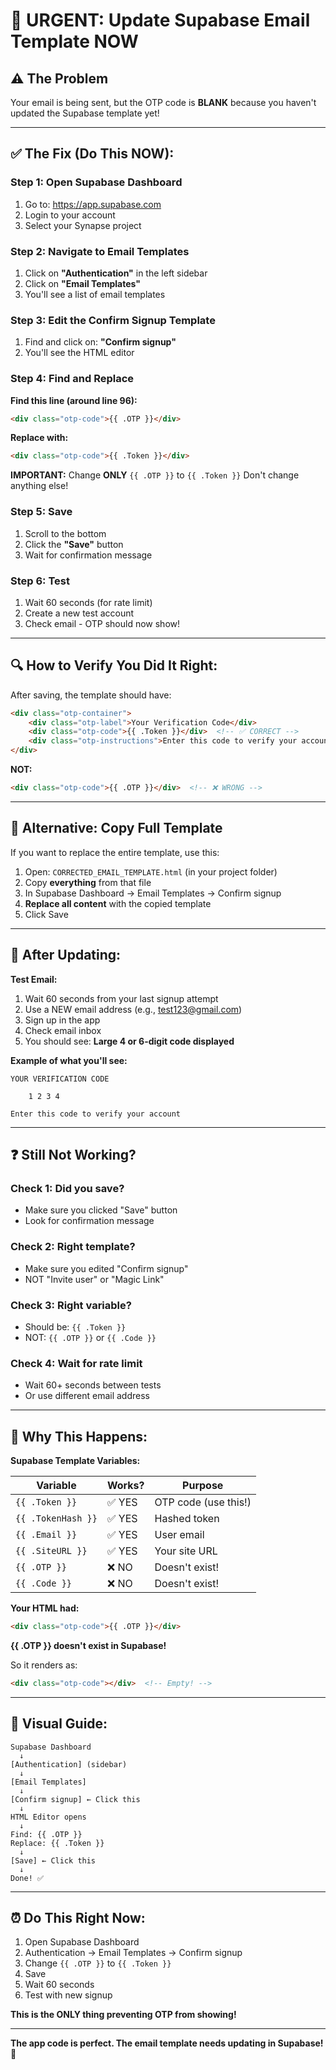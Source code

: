 # 🚨 URGENT: Update Supabase Email Template NOW

## ⚠️ **The Problem**
Your email is being sent, but the OTP code is **BLANK** because you haven't updated the Supabase template yet!

---

## ✅ **The Fix (Do This NOW):**

### **Step 1: Open Supabase Dashboard**
1. Go to: https://app.supabase.com
2. Login to your account
3. Select your Synapse project

### **Step 2: Navigate to Email Templates**
1. Click on **"Authentication"** in the left sidebar
2. Click on **"Email Templates"**
3. You'll see a list of email templates

### **Step 3: Edit the Confirm Signup Template**
1. Find and click on: **"Confirm signup"**
2. You'll see the HTML editor

### **Step 4: Find and Replace**

**Find this line (around line 96):**
```html
<div class="otp-code">{{ .OTP }}</div>
```

**Replace with:**
```html
<div class="otp-code">{{ .Token }}</div>
```

**IMPORTANT:** Change **ONLY** `{{ .OTP }}` to `{{ .Token }}`
Don't change anything else!

### **Step 5: Save**
1. Scroll to the bottom
2. Click the **"Save"** button
3. Wait for confirmation message

### **Step 6: Test**
1. Wait 60 seconds (for rate limit)
2. Create a new test account
3. Check email - OTP should now show!

---

## 🔍 **How to Verify You Did It Right:**

After saving, the template should have:
```html
<div class="otp-container">
    <div class="otp-label">Your Verification Code</div>
    <div class="otp-code">{{ .Token }}</div>  <!-- ✅ CORRECT -->
    <div class="otp-instructions">Enter this code to verify your account</div>
</div>
```

**NOT:**
```html
<div class="otp-code">{{ .OTP }}</div>  <!-- ❌ WRONG -->
```

---

## 📝 **Alternative: Copy Full Template**

If you want to replace the entire template, use this:

1. Open: `CORRECTED_EMAIL_TEMPLATE.html` (in your project folder)
2. Copy **everything** from that file
3. In Supabase Dashboard → Email Templates → Confirm signup
4. **Replace all content** with the copied template
5. Click Save

---

## 🧪 **After Updating:**

**Test Email:**
1. Wait 60 seconds from your last signup attempt
2. Use a NEW email address (e.g., test123@gmail.com)
3. Sign up in the app
4. Check email inbox
5. You should see: **Large 4 or 6-digit code displayed**

**Example of what you'll see:**
```
YOUR VERIFICATION CODE

    1 2 3 4

Enter this code to verify your account
```

---

## ❓ **Still Not Working?**

### **Check 1: Did you save?**
- Make sure you clicked "Save" button
- Look for confirmation message

### **Check 2: Right template?**
- Make sure you edited "Confirm signup"
- NOT "Invite user" or "Magic Link"

### **Check 3: Right variable?**
- Should be: `{{ .Token }}`
- NOT: `{{ .OTP }}` or `{{ .Code }}`

### **Check 4: Wait for rate limit**
- Wait 60+ seconds between tests
- Or use different email address

---

## 🎯 **Why This Happens:**

**Supabase Template Variables:**

| Variable | Works? | Purpose |
|----------|--------|---------|
| `{{ .Token }}` | ✅ YES | OTP code (use this!) |
| `{{ .TokenHash }}` | ✅ YES | Hashed token |
| `{{ .Email }}` | ✅ YES | User email |
| `{{ .SiteURL }}` | ✅ YES | Your site URL |
| `{{ .OTP }}` | ❌ NO | Doesn't exist! |
| `{{ .Code }}` | ❌ NO | Doesn't exist! |

**Your HTML had:**
```html
<div class="otp-code">{{ .OTP }}</div>
```

**{{ .OTP }} doesn't exist in Supabase!**

So it renders as:
```html
<div class="otp-code"></div>  <!-- Empty! -->
```

---

## 🎥 **Visual Guide:**

```
Supabase Dashboard
  ↓
[Authentication] (sidebar)
  ↓
[Email Templates]
  ↓
[Confirm signup] ← Click this
  ↓
HTML Editor opens
  ↓
Find: {{ .OTP }}
Replace: {{ .Token }}
  ↓
[Save] ← Click this
  ↓
Done! ✅
```

---

## ⏰ **Do This Right Now:**

1. Open Supabase Dashboard
2. Authentication → Email Templates → Confirm signup
3. Change `{{ .OTP }}` to `{{ .Token }}`
4. Save
5. Wait 60 seconds
6. Test with new signup

**This is the ONLY thing preventing OTP from showing!**

---

**The app code is perfect. The email template needs updating in Supabase! 🎯**
